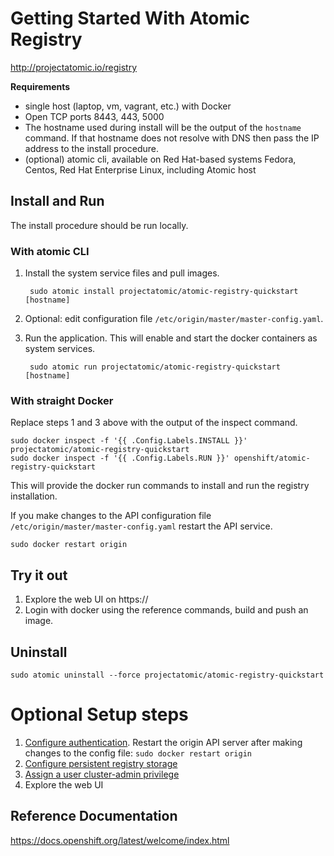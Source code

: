 # Getting Started With Atomic Registry

http://projectatomic.io/registry

**Requirements**

- single host (laptop, vm, vagrant, etc.) with Docker
- Open TCP ports 8443, 443, 5000
- The hostname used during install will be the output of the `hostname` command. If that hostname does not resolve with DNS then pass the IP address to the install procedure.
- (optional) atomic cli, available on Red Hat-based systems Fedora, Centos, Red Hat Enterprise Linux, including Atomic host

## Install and Run

The install procedure should be run locally.

### With atomic CLI

1. Install the system service files and pull images.

        sudo atomic install projectatomic/atomic-registry-quickstart [hostname]
1. Optional: edit configuration file `/etc/origin/master/master-config.yaml`.
1. Run the application. This will enable and start the docker containers as system services.

        sudo atomic run projectatomic/atomic-registry-quickstart [hostname]

### With straight Docker

Replace steps 1 and 3 above with the output of the inspect command.

    sudo docker inspect -f '{{ .Config.Labels.INSTALL }}' projectatomic/atomic-registry-quickstart
    sudo docker inspect -f '{{ .Config.Labels.RUN }}' openshift/atomic-registry-quickstart

This will provide the docker run commands to install and run the registry installation.

If you make changes to the API  configuration file `/etc/origin/master/master-config.yaml` restart the API service.

    sudo docker restart origin

## Try it out

1. Explore the web UI on https://<hostname>
1. Login with docker using the reference commands, build and push an image.

## Uninstall

    sudo atomic uninstall --force projectatomic/atomic-registry-quickstart

# Optional Setup steps

1. [Configure authentication](https://docs.openshift.org/latest/install_config/configuring_authentication.html). Restart the origin API server after making changes to the config file: `sudo docker restart origin` 
1. [Configure persistent registry storage](https://docs.openshift.org/latest/install_config/install/docker_registry.html#advanced-overriding-the-registry-configuration)
1. [Assign a user cluster-admin privilege](https://docs.openshift.org/latest/admin_guide/manage_authorization_policy.html#managing-role-bindings)
1. Explore the web UI

## Reference Documentation

https://docs.openshift.org/latest/welcome/index.html
